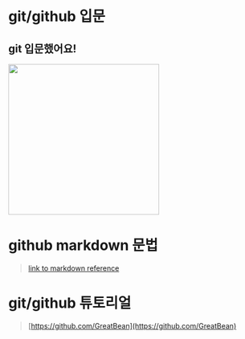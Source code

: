 # git/github 입문
## git 입문했어요!
<img src ="https://octodex.github.com/images/welcometocat.png" height="300">


# github markdown 문법
>[link to markdown reference](https://guides.github.com/features/mastering-markdown/)



 
# git/github 튜토리얼
>[https://github.com/GreatBean](https://github.com/GreatBean)
